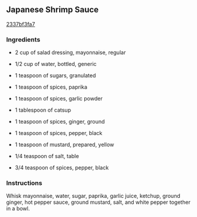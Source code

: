 ## Japanese Shrimp Sauce

[2337bf3fa7](http://allrecipes.com/recipe/japanese-shrimp-sauce/)

### Ingredients

 - 2 cup of salad dressing, mayonnaise, regular

 - 1/2 cup of water, bottled, generic

 - 1 teaspoon of sugars, granulated

 - 1 teaspoon of spices, paprika

 - 1 teaspoon of spices, garlic powder

 - 1 tablespoon of catsup

 - 1 teaspoon of spices, ginger, ground

 - 1 teaspoon of spices, pepper, black

 - 1 teaspoon of mustard, prepared, yellow

 - 1/4 teaspoon of salt, table

 - 3/4 teaspoon of spices, pepper, black

### Instructions

Whisk mayonnaise, water, sugar, paprika, garlic juice, ketchup, ground ginger, hot pepper sauce, ground mustard, salt, and white pepper together in a bowl.